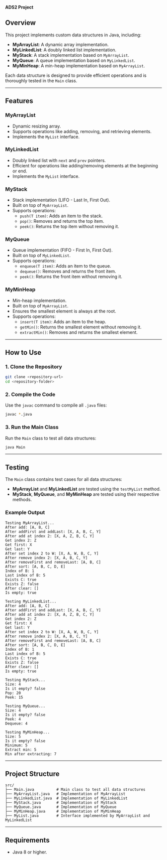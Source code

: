  **ADS2 Project**

## **Overview**
This project implements custom data structures in Java, including:
- **MyArrayList**: A dynamic array implementation.
- **MyLinkedList**: A doubly linked list implementation.
- **MyStack**: A stack implementation based on `MyArrayList`.
- **MyQueue**: A queue implementation based on `MyLinkedList`.
- **MyMinHeap**: A min-heap implementation based on `MyArrayList`.

Each data structure is designed to provide efficient operations and is thoroughly tested in the `Main` class.

---

## **Features**

### **MyArrayList**
- Dynamic resizing array.
- Supports operations like adding, removing, and retrieving elements.
- Implements the `MyList` interface.

### **MyLinkedList**
- Doubly linked list with `next` and `prev` pointers.
- Efficient for operations like adding/removing elements at the beginning or end.
- Implements the `MyList` interface.

### **MyStack**
- Stack implementation (LIFO - Last In, First Out).
- Built on top of `MyArrayList`.
- Supports operations:
  - `push(T item)`: Adds an item to the stack.
  - `pop()`: Removes and returns the top item.
  - `peek()`: Returns the top item without removing it.

### **MyQueue**
- Queue implementation (FIFO - First In, First Out).
- Built on top of `MyLinkedList`.
- Supports operations:
  - `enqueue(T item)`: Adds an item to the queue.
  - `dequeue()`: Removes and returns the front item.
  - `peek()`: Returns the front item without removing it.

### **MyMinHeap**
- Min-heap implementation.
- Built on top of `MyArrayList`.
- Ensures the smallest element is always at the root.
- Supports operations:
  - `insert(T item)`: Adds an item to the heap.
  - `getMin()`: Returns the smallest element without removing it.
  - `extractMin()`: Removes and returns the smallest element.

---

## **How to Use**

### **1. Clone the Repository**
```bash
git clone <repository-url>
cd <repository-folder>
```

### **2. Compile the Code**
Use the `javac` command to compile all `.java` files:
```bash
javac *.java
```

### **3. Run the Main Class**
Run the `Main` class to test all data structures:
```bash
java Main
```

---

## **Testing**

The `Main` class contains test cases for all data structures:
- **MyArrayList** and **MyLinkedList** are tested using the `testMyList` method.
- **MyStack**, **MyQueue**, and **MyMinHeap** are tested using their respective methods.

### **Example Output**
```
Testing MyArrayList...
After add: [A, B, C]
After addFirst and addLast: [X, A, B, C, Y]
After add at index 2: [X, A, Z, B, C, Y]
Get index 2: Z
Get first: X
Get last: Y
After set index 2 to W: [X, A, W, B, C, Y]
After remove index 2: [X, A, B, C, Y]
After removeFirst and removeLast: [A, B, C]
After sort: [A, B, C, D, E]
Index of B: 1
Last index of B: 5
Exists C: true
Exists Z: false
After clear: []
Is empty: true

Testing MyLinkedList...
After add: [A, B, C]
After addFirst and addLast: [X, A, B, C, Y]
After add at index 2: [X, A, Z, B, C, Y]
Get index 2: Z
Get first: X
Get last: Y
After set index 2 to W: [X, A, W, B, C, Y]
After remove index 2: [X, A, B, C, Y]
After removeFirst and removeLast: [A, B, C]
After sort: [A, B, C, D, E]
Index of B: 1
Last index of B: 5
Exists C: true
Exists Z: false
After clear: []
Is empty: true

Testing MyStack...
Size: 4
Is it empty? false
Pop: 20
Peek: 15

Testing MyQueue...
Size: 4
Is it empty? false
Peek: 4
Dequeue: 4

Testing MyMinHeap...
Size: 5
Is it empty? false
Minimum: 5
Extract min: 5
Min after extracting: 7
```

---

## **Project Structure**
```
src/
├── Main.java          # Main class to test all data structures
├── MyArrayList.java   # Implementation of MyArrayList
├── MyLinkedList.java  # Implementation of MyLinkedList
├── MyStack.java       # Implementation of MyStack
├── MyQueue.java       # Implementation of MyQueue
├── MyMinHeap.java     # Implementation of MyMinHeap
├── MyList.java        # Interface implemented by MyArrayList and MyLinkedList
```

---

## **Requirements**
- Java 8 or higher.




